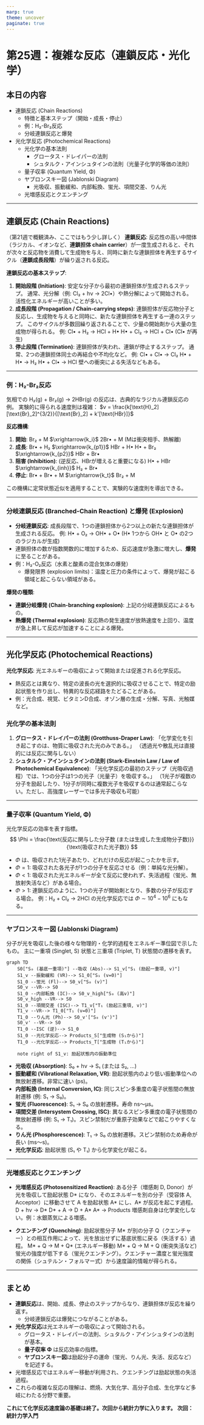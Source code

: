 ```yaml
---
marp: true
theme: uncover
paginate: true
---
```


# 第25週：複雑な反応（連鎖反応・光化学）

## 本日の内容
- 連鎖反応 (Chain Reactions)
  - 特徴と基本ステップ（開始・成長・停止）
  - 例：H₂-Br₂反応
  - 分岐連鎖反応と爆発
- 光化学反応 (Photochemical Reactions)
  - 光化学の基本法則
    - グロータス・ドレイパーの法則
    - シュタルク・アインシュタインの法則（光量子化学的等価の法則）
  - 量子収率 (Quantum Yield, Φ)
  - ヤブロンスキー図 (Jablonski Diagram)
    - 光吸収、振動緩和、内部転換、蛍光、項間交差、りん光
  - 光増感反応とクエンチング

---

## 連鎖反応 (Chain Reactions)

（第21週で概観済み、ここではもう少し詳しく）
**連鎖反応**: 反応性の高い中間体（ラジカル、イオンなど、**連鎖担体 chain carrier**）が一度生成されると、それが次々と反応物を消費して生成物を与え、同時に新たな連鎖担体を再生するサイクル（**連鎖成長段階**）が繰り返される反応。

**連鎖反応の基本ステップ**:
1.  **開始段階 (Initiation)**:
    安定な分子から最初の連鎖担体が生成されるステップ。
    通常、光分解（例: Cl₂ + hν → 2Cl•）や熱分解によって開始される。
    活性化エネルギーが高いことが多い。
2.  **成長段階 (Propagation / Chain-carrying steps)**:
    連鎖担体が反応物分子と反応し、生成物を与えると同時に、新たな連鎖担体を再生する一連のステップ。
    このサイクルが多数回繰り返されることで、少量の開始剤から大量の生成物が得られる。
    例: Cl• + H₂ → HCl + H•
         H• + Cl₂ → HCl + Cl•  (Cl• が再生)
3.  **停止段階 (Termination)**:
    連鎖担体が失われ、連鎖が停止するステップ。
    通常、2つの連鎖担体同士の再結合や不均化など。
    例: Cl• + Cl• → Cl₂
         H• + H• → H₂
         H• + Cl• → HCl
    壁への衝突による失活などもある。

---

### 例：H₂-Br₂反応
気相での H₂(g) + Br₂(g) $\rightarrow$ 2HBr(g) の反応は、古典的なラジカル連鎖反応の例。
実験的に得られる速度則は複雑： $v = \frac{k[\text{H}_2][\text{Br}_2]^{3/2}}{[\text{Br}_2] + k'[\text{HBr}]}$

**反応機構**:
1.  **開始**: Br₂ + M $\xrightarrow{k_i}$ 2Br• + M  (Mは衝突相手、熱解離)
2.  **成長**:
    Br• + H₂ $\xrightarrow{k_{p1}}$ HBr + H•
    H• + Br₂ $\xrightarrow{k_{p2}}$ HBr + Br•
3.  **阻害 (Inhibition)**: (逆反応、HBrが増えると重要になる)
    H• + HBr $\xrightarrow{k_{inh}}$ H₂ + Br•
4.  **停止**: Br• + Br• + M $\xrightarrow{k_t}$ Br₂ + M

この機構に定常状態近似を適用することで、実験的な速度則を導出できる。

---

### 分岐連鎖反応 (Branched-Chain Reaction) と爆発 (Explosion)
- **分岐連鎖反応**: 成長段階で、1つの連鎖担体から2つ以上の新たな連鎖担体が生成される反応。
  例: H• + O₂ $\rightarrow$ OH• + O•  (H• 1つから OH• と O• の2つのラジカルが生成)
- 連鎖担体の数が指数関数的に増加するため、反応速度が急激に増大し、**爆発**に至ることがある。
- 例：H₂-O₂反応（水素と酸素の混合気体の爆発）
  - 爆発限界 (explosion limits)：温度と圧力の条件によって、爆発が起こる領域と起こらない領域がある。

**爆発の種類**:
- **連鎖分岐爆発 (Chain-branching explosion)**: 上記の分岐連鎖反応によるもの。
- **熱爆発 (Thermal explosion)**: 反応熱の発生速度が放熱速度を上回り、温度が急上昇して反応が加速することによる爆発。

---

## 光化学反応 (Photochemical Reactions)

**光化学反応**: 光エネルギーの吸収によって開始または促進される化学反応。
- 熱反応とは異なり、特定の波長の光を選択的に吸収させることで、特定の励起状態を作り出し、特異的な反応経路をたどることがある。
- 例：光合成、視覚、ビタミンD合成、オゾン層の生成・分解、写真、光触媒など。

### 光化学の基本法則
1.  **グロータス・ドレイパーの法則 (Grotthuss-Draper Law)**:
    「化学変化を引き起こすのは、物質に吸収された光のみである。」
    （透過光や散乱光は直接的には反応に関与しない）
2.  **シュタルク・アインシュタインの法則 (Stark-Einstein Law / Law of Photochemical Equivalence)**:
    「光化学反応の最初のステップ（光吸収過程）では、1つの分子は1つの光子（光量子）を吸収する。」
    （1光子が複数の分子を励起したり、1分子が同時に複数光子を吸収するのは通常起こらない。ただし、高強度レーザーでは多光子吸収も可能）

---

### 量子収率 (Quantum Yield, Φ)
光化学反応の効率を表す指標。
$$ \Phi = \frac{\text{反応に関与した分子数 (または生成した生成物分子数)}}{\text{吸収された光子数}} $$
- $\Phi$ は、吸収された1光子あたり、どれだけの反応が起こったかを示す。
- $\Phi = 1$: 吸収された各光子が1つの分子を反応させる（例：単純な光分解）。
- $\Phi < 1$: 吸収された光エネルギーが全て反応に使われず、失活過程（蛍光、無放射失活など）がある場合。
- $\Phi > 1$: 連鎖反応のように、1つの光子が開始剤となり、多数の分子が反応する場合。
  例：H₂ + Cl₂ $\rightarrow$ 2HCl の光化学反応では $\Phi \sim 10^4 - 10^6$ にもなる。

---

### ヤブロンスキー図 (Jablonski Diagram)
分子が光を吸収した後の様々な物理的・化学的過程をエネルギー準位図で示したもの。
主に一重項 (Singlet, S) 状態と三重項 (Triplet, T) 状態間の遷移を表す。

```mermaid
graph TD
    S0["S₀ (基底一重項)"] --吸収 (Abs)--> S1_v["S₁ (励起一重項, v)"]
    S1_v --振動緩和 (VR)--> S1_0["S₁ (v=0)"]
    S1_0 --蛍光 (Fl)--> S0_v["S₀ (v)"]
    S0_v --VR--> S0
    S1_0 --内部転換 (IC)--> S0_v_high["S₀ (高v)"]
    S0_v_high --VR--> S0
    S1_0 --項間交差 (ISC)--> T1_v["T₁ (励起三重項, v)"]
    T1_v --VR--> T1_0["T₁ (v=0)"]
    T1_0 --りん光 (Ph)--> S0_v'["S₀ (v')"]
    S0_v' --VR--> S0
    T1_0 --ISC (逆)--> S1_0
    S1_0 --光化学反応--> Products_S["生成物 (S₁から)"]
    T1_0 --光化学反応--> Products_T["生成物 (T₁から)"]

    note right of S1_v: 励起状態内の振動準位
```
- **光吸収 (Absorption)**: S₀ + hν → S₁ (または S₂, ...)
- **振動緩和 (Vibrational Relaxation, VR)**: 励起状態内のより低い振動準位への無放射遷移。非常に速い (ps)。
- **内部転換 (Internal Conversion, IC)**: 同じスピン多重度の電子状態間の無放射遷移 (例: S₁ → S₀)。
- **蛍光 (Fluorescence)**: S₁ → S₀ の放射遷移。寿命 ns～μs。
- **項間交差 (Intersystem Crossing, ISC)**: 異なるスピン多重度の電子状態間の無放射遷移 (例: S₁ → T₁)。スピン禁制だが重原子効果などで起こりやすくなる。
- **りん光 (Phosphorescence)**: T₁ → S₀ の放射遷移。スピン禁制のため寿命が長い (ms～s)。
- **光化学反応**: 励起状態 (S₁ や T₁) から化学変化が起こる。

---

### 光増感反応とクエンチング
- **光増感反応 (Photosensitized Reaction)**:
  ある分子（増感剤 D, Donor）が光を吸収して励起状態 D* になり、そのエネルギーを別の分子（受容体 A, Acceptor）に移動させて A を励起状態 A* にし、A* が反応を起こす過程。
  D + hν → D*
  D* + A → D + A*
  A* → Products
  増感剤自身は化学変化しない。例：水銀蒸気による増感。

- **クエンチング (Quenching)**:
  励起状態分子 M* が別の分子 Q（クエンチャー）との相互作用によって、光を放出せずに基底状態に戻る（失活する）過程。
  M* + Q → M + Q* (エネルギー移動)
  M* + Q → M + Q (衝突失活など)
  蛍光の強度が低下する（蛍光クエンチング）。クエンチャー濃度と蛍光強度の関係（シュテルン・フォルマー式）から速度論的情報が得られる。

---

## まとめ

- **連鎖反応**は、開始、成長、停止のステップからなり、連鎖担体が反応を繰り返す。
  - 分岐連鎖反応は爆発につながることがある。
- **光化学反応**は光エネルギーの吸収によって開始される。
  - グロータス・ドレイパーの法則、シュタルク・アインシュタインの法則が基本。
  - **量子収率 Φ** は反応効率の指標。
  - **ヤブロンスキー図**は励起分子の運命（蛍光、りん光、失活、反応など）を記述する。
- 光増感反応ではエネルギー移動が利用され、クエンチングは励起状態の失活過程。
- これらの複雑な反応の理解は、燃焼、大気化学、高分子合成、生化学など多岐にわたる分野で重要。

**これにて化学反応速度論の基礎は終了。次回から統計力学に入ります。**
**次回：統計力学入門**
